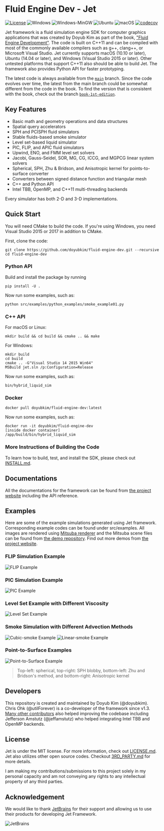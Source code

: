 # Fluid Engine Dev - Jet

[![License](http://img.shields.io/:license-mit-blue.svg)](LICENSE.md) ![Windows](https://github.com/doyubkim/fluid-engine-dev/workflows/Windows/badge.svg) ![Windows-MinGW](https://github.com/doyubkim/fluid-engine-dev/workflows/Windows-MinGW/badge.svg) ![Ubuntu](https://github.com/doyubkim/fluid-engine-dev/workflows/Ubuntu/badge.svg) ![macOS](https://github.com/doyubkim/fluid-engine-dev/workflows/macOS/badge.svg) [![codecov](https://codecov.io/gh/doyubkim/fluid-engine-dev/branch/main/graph/badge.svg)](https://codecov.io/gh/doyubkim/fluid-engine-dev)

Jet framework is a fluid simulation engine SDK for computer graphics applications that was created by Doyub Kim as part of the book, ["Fluid Engine Development"](https://www.crcpress.com/Fluid-Engine-Development/Kim/p/book/9781498719926). The code is built on C++11 and can be compiled with most of the commonly available compilers such as g++, clang++, or Microsoft Visual Studio. Jet currently supports macOS (10.10 or later), Ubuntu (14.04 or later), and Windows (Visual Studio 2015 or later). Other untested platforms that support C++11 also should be able to build Jet. The framework also provides Python API for faster prototyping.

The latest code is always available from the [`main`](https://github.com/doyubkim/fluid-engine-dev/tree/main) branch. Since the code evolves over time, the latest from the main branch could be somewhat different from the code in the book. To find the version that is consistent with the book, check out the branch [`book-1st-edition`](https://github.com/doyubkim/fluid-engine-dev/tree/book-1st-edition).

## Key Features
* Basic math and geometry operations and data structures
* Spatial query accelerators
* SPH and PCISPH fluid simulators
* Stable fluids-based smoke simulator
* Level set-based liquid simulator
* PIC, FLIP, and APIC fluid simulators
* Upwind, ENO, and FMM level set solvers
* Jacobi, Gauss-Seidel, SOR, MG, CG, ICCG, and MGPCG linear system solvers
* Spherical, SPH, Zhu & Bridson, and Anisotropic kernel for points-to-surface converter
* Converters between signed distance function and triangular mesh
* C++ and Python API
* Intel TBB, OpenMP, and C++11 multi-threading backends

Every simulator has both 2-D and 3-D implementations.

## Quick Start

You will need CMake to build the code. If you're using Windows, you need Visual Studio 2015 or 2017 in addition to CMake.

First, clone the code:

```
git clone https://github.com/doyubkim/fluid-engine-dev.git --recursive
cd fluid-engine-dev
```

### Python API

Build and install the package by running

```
pip install -U .
```

Now run some examples, such as:

```
python src/examples/python_examples/smoke_example01.py
```

### C++ API

For macOS or Linux:

```
mkdir build && cd build && cmake .. && make
```

For Windows:

```
mkdir build
cd build
cmake .. -G"Visual Studio 14 2015 Win64"
MSBuild jet.sln /p:Configuration=Release
```

Now run some examples, such as:

```
bin/hybrid_liquid_sim
```

### Docker

```
docker pull doyubkim/fluid-engine-dev:latest
```

Now run some examples, such as:

```
docker run -it doyubkim/fluid-engine-dev
[inside docker container]
/app/build/bin/hybrid_liquid_sim
```


### More Instructions of Building the Code

To learn how to build, test, and install the SDK, please check out [INSTALL.md](https://github.com/doyubkim/fluid-engine-dev/blob/main/INSTALL.md).

## Documentations

All the documentations for the framework can be found from [the project website](http://fluidenginedevelopment.org/documentation/) including the API reference.

## Examples

Here are some of the example simulations generated using Jet framework. Corresponding example codes can be found under src/examples. All images are rendered using [Mitsuba renderer](https://www.mitsuba-renderer.org/) and the Mitsuba scene files can be found from [the demo repository](https://github.com/doyubkim/fluid-engine-dev-demo/). Find out more demos from [the project website](http://fluidenginedevelopment.org/examples/).

### FLIP Simulation Example

![FLIP Example](https://github.com/doyubkim/fluid-engine-dev/raw/main/doc/img/flip_dam_breaking.png "FLIP Example")

### PIC Simulation Example

![PIC Example](https://github.com/doyubkim/fluid-engine-dev/raw/main/doc/img/pic_dam_breaking.png "PIC Example")

### Level Set Example with Different Viscosity

![Level Set Example](https://github.com/doyubkim/fluid-engine-dev/raw/main/doc/img/ls_bunny_drop.png "Level Set Example ")

### Smoke Simulation with Different Advection Methods

![Cubic-smoke Example](https://github.com/doyubkim/fluid-engine-dev/raw/main/doc/img/smoke_cubic.png "Cubic-smoke Example")
![Linear-smoke Example](https://github.com/doyubkim/fluid-engine-dev/raw/main/doc/img/smoke_linear.png "Linear-smoke Example")

### Point-to-Surface Examples

![Point-to-Surface Example](https://github.com/doyubkim/fluid-engine-dev/raw/main/doc/img/point_to_surface.png "Point-to-Surface Example")

> Top-left: spherical, top-right: SPH blobby, bottom-left: Zhu and Bridson's method, and bottom-right: Anisotropic kernel

## Developers

This repository is created and maintained by Doyub Kim (@doyubkim). Chris Ohk (@utilForever) is a co-developer of the framework since v1.3. [Many other contributors](https://github.com/doyubkim/fluid-engine-dev/graphs/contributors) also helped improving the codebase including Jefferson Amstutz (@jeffamstutz) who helped integrating Intel TBB and OpenMP backends.

## License

Jet is under the MIT license. For more information, check out [LICENSE.md](https://github.com/doyubkim/fluid-engine-dev/blob/main/LICENSE.md). Jet also utilizes other open source codes. Checkout [3RD_PARTY.md](https://github.com/doyubkim/fluid-engine-dev/blob/main/3RD_PARTY.md) for more details.

I am making my contributions/submissions to this project solely in my personal capacity and am not conveying any rights to any intellectual property of any third parties.

## Acknowledgement

We would like to thank [JetBrains](https://www.jetbrains.com/) for their support and allowing us to use their products for developing Jet Framework.

![JetBrains](doc/img/jetbrains.svg)
